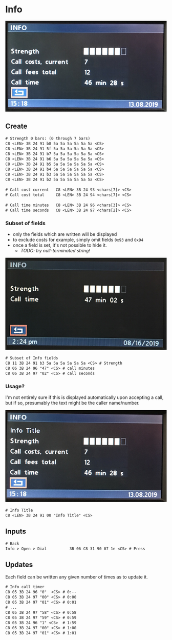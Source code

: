 # Info

![Info Example](info/IMG_2728.JPG)

## Create

    # Strength 0 bars: (0 through 7 bars)
    C8 <LEN> 3B 24 91 b8 5a 5a 5a 5a 5a 5a <CS>
    C8 <LEN> 3B 24 91 5f 5a 5a 5a 5a 5a 5a <CS>
    C8 <LEN> 3B 24 91 b7 5a 5a 5a 5a 5a 5a <CS>
    C8 <LEN> 3B 24 91 b6 5a 5a 5a 5a 5a 5a <CS>
    C8 <LEN> 3B 24 91 b5 5a 5a 5a 5a 5a 5a <CS>
    C8 <LEN> 3B 24 91 b4 5a 5a 5a 5a 5a 5a <CS>
    C8 <LEN> 3B 24 91 b3 5a 5a 5a 5a 5a 5a <CS>
    C8 <LEN> 3B 24 91 b2 5a 5a 5a 5a 5a 5a <CS>

    # Call cost current   C8 <LEN> 3B 24 93 <chars[7]> <CS>
    # Call cost total     C8 <LEN> 3B 24 94 <chars[7]> <CS>

    # Call time minutes   C8 <LEN> 3B 24 96 <chars[3]> <CS>
    # Call time seconds   C8 <LEN> 3B 24 97 <chars[2]> <CS>

### Subset of fields

- only the fields which are written will be displayed
- to exclude costs for example, simply omit fields `0x93` and `0x94`
- once a field is set, it's not possible to hide it.
	- _TODO: try null-terminated string!_

![Info Subset](info/IMG_2775.JPG)

    # Subset of Info fields
    C8 11 3B 24 91 b3 5a 5a 5a 5a 5a 5a <CS> # Strength
    C8 06 3B 24 96 "47" <CS> # call minutes
    C8 06 3B 24 97 "02" <CS> # call seconds

### Usage?
I'm not entirely sure if this is displayed automatically upon accepting a call, but if so, presumably the text might be the caller name/number.

![NOT FOUND](info/IMG_2730.JPG)

    # Info Title
    C8 <LEN> 3B 24 91 00 "Info Title" <CS>

## Inputs

    # Back
    Info > Open > Dial          3B 06 C8 31 90 07 1e <CS> # Press

## Updates

Each field can be written any given number of times as to update it.

    # Info call timer
    C8 05 3B 24 96 "0"  <CS> # 0:--
    C8 05 3B 24 97 "00" <CS> # 0:00
    C8 05 3B 24 97 "01" <CS> # 0:01
    # ...
    C8 05 3B 24 97 "58" <CS> # 0:58
    C8 05 3B 24 97 "59" <CS> # 0:59
    C8 05 3B 24 96 "1" <CS>  # 1:59
    C8 05 3B 24 97 "00" <CS> # 1:00
    C8 05 3B 24 97 "01" <CS> # 1:01
